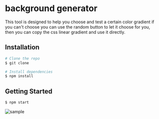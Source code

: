 # background generator
This tool is designed to help you choose and test a certain color gradient
if you can't choose you can use the random button to let it choose for you, then you can copy the css linear gradient and use it directly.

## Installation

```bash
# Clone the repo
$ git clone 

# Install dependencies
$ npm install
```
## Getting Started

```bash
$ npm start
```

![sample](https://github.com/MohamedMedhat21/backgroundgenerator/blob/master/media/sample%5Bgif%5D.gif)

